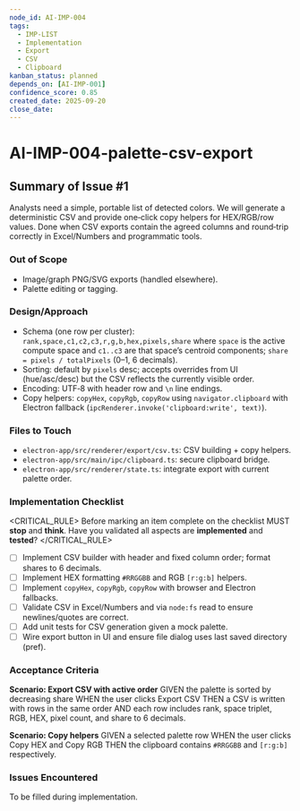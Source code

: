 ```yaml
---
node_id: AI-IMP-004
tags:
  - IMP-LIST
  - Implementation
  - Export
  - CSV
  - Clipboard
kanban_status: planned
depends_on: [AI-IMP-001]
confidence_score: 0.85
created_date: 2025-09-20
close_date:
---
```


# AI-IMP-004-palette-csv-export

## Summary of Issue #1
Analysts need a simple, portable list of detected colors. We will generate a deterministic CSV and provide one‑click copy helpers for HEX/RGB/row values. Done when CSV exports contain the agreed columns and round‑trip correctly in Excel/Numbers and programmatic tools.

### Out of Scope 
- Image/graph PNG/SVG exports (handled elsewhere).
- Palette editing or tagging.

### Design/Approach  
- Schema (one row per cluster): `rank,space,c1,c2,c3,r,g,b,hex,pixels,share` where `space` is the active compute space and `c1..c3` are that space’s centroid components; `share = pixels / totalPixels` (0–1, 6 decimals).
- Sorting: default by `pixels` desc; accepts overrides from UI (hue/asc/desc) but the CSV reflects the currently visible order.
- Encoding: UTF‑8 with header row and `\n` line endings.
- Copy helpers: `copyHex`, `copyRgb`, `copyRow` using `navigator.clipboard` with Electron fallback (`ipcRenderer.invoke('clipboard:write', text)`).

### Files to Touch
- `electron-app/src/renderer/export/csv.ts`: CSV building + copy helpers.
- `electron-app/src/main/ipc/clipboard.ts`: secure clipboard bridge.
- `electron-app/src/renderer/state.ts`: integrate export with current palette order.

### Implementation Checklist

<CRITICAL_RULE>
Before marking an item complete on the checklist MUST **stop** and **think**. Have you validated all aspects are **implemented** and **tested**? 
</CRITICAL_RULE> 

- [ ] Implement CSV builder with header and fixed column order; format shares to 6 decimals.
- [ ] Implement HEX formatting `#RRGGBB` and RGB `[r:g:b]` helpers.
- [ ] Implement `copyHex`, `copyRgb`, `copyRow` with browser and Electron fallbacks.
- [ ] Validate CSV in Excel/Numbers and via `node:fs` read to ensure newlines/quotes are correct.
- [ ] Add unit tests for CSV generation given a mock palette.
- [ ] Wire export button in UI and ensure file dialog uses last saved directory (pref).

### Acceptance Criteria
**Scenario: Export CSV with active order**
GIVEN the palette is sorted by decreasing share
WHEN the user clicks Export CSV
THEN a CSV is written with rows in the same order
AND each row includes rank, space triplet, RGB, HEX, pixel count, and share to 6 decimals.

**Scenario: Copy helpers**
GIVEN a selected palette row
WHEN the user clicks Copy HEX and Copy RGB
THEN the clipboard contains `#RRGGBB` and `[r:g:b]` respectively.

### Issues Encountered 
To be filled during implementation.

